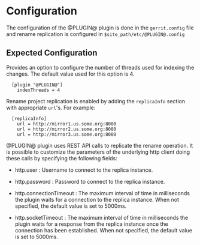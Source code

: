 Configuration
=============

The configuration of the @PLUGIN@ plugin is done in the `gerrit.config`
file and rename replication is configured in `$site_path/etc/@PLUGIN@.config`

Expected Configuration
----------------------
Provides an option to configure the number of threads used for indexing
the changes. The default value used for this option is 4.

```
  [plugin "@PLUGIN@"]
    indexThreads = 4
```

Rename project replication is enabled by adding the `replicaInfo` section with appropriate `url`'s.
For example:
```
  [replicaInfo]
    url = http://mirror1.us.some.org:8080
    url = http://mirror2.us.some.org:8080
    url = http://mirror3.us.some.org:8080
```

@PLUGIN@ plugin uses REST API calls to replicate the rename operation. It is possible to customize
the parameters of the underlying http client doing these calls by specifying the following fields:

* http.user : Username to connect to the replica instance.

* http.password : Password to connect to the replica instance.

* http.connectionTimeout : The maximum interval of time in milliseconds the plugin waits for a
connection to the replica instance. When not specified, the default value is set to 5000ms.

* http.socketTimeout : The maximum interval of time in milliseconds the plugin waits for a response
from the replica instance once the connection has been established. When not specified, the default
value is set to 5000ms.
